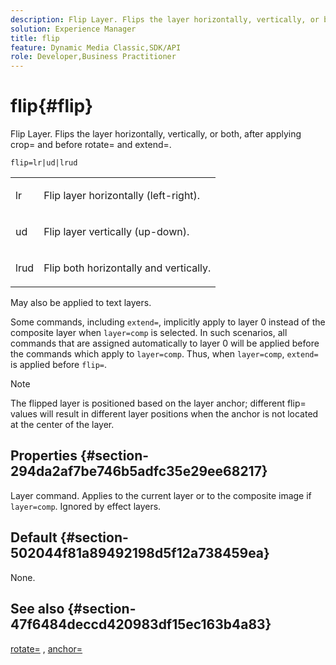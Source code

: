 ```yaml
---
description: Flip Layer. Flips the layer horizontally, vertically, or both, after applying crop= and before rotate= and extend=.
solution: Experience Manager
title: flip
feature: Dynamic Media Classic,SDK/API
role: Developer,Business Practitioner
---
```


# flip{#flip}

Flip Layer. Flips the layer horizontally, vertically, or both, after applying crop= and before rotate= and extend=.

 `flip=lr|ud|lrud`

<table id="simpletable_072CA0E24B7146D48AEFD70E51E849C2"> 
 <tr class="strow"> 
  <td class="stentry"> <p> <span class="codeph"> lr </span> </p> </td> 
  <td class="stentry"> <p>Flip layer horizontally (left-right). </p> </td> 
 </tr> 
 <tr class="strow"> 
  <td class="stentry"> <p> <span class="codeph"> ud </span> </p> </td> 
  <td class="stentry"> <p>Flip layer vertically (up-down). </p> </td> 
 </tr> 
 <tr class="strow"> 
  <td class="stentry"> <p> <span class="codeph"> lrud </span> </p> </td> 
  <td class="stentry"> <p>Flip both horizontally and vertically. </p> </td> 
 </tr> 
</table>

May also be applied to text layers.

Some commands, including `extend=`, implicitly apply to layer 0 instead of the composite layer when `layer=comp` is selected. In such scenarios, all commands that are assigned automatically to layer 0 will be applied before the commands which apply to `layer=comp`. Thus, when `layer=comp`, `extend=` is applied before `flip=`.

>[!NOTE]
>
>The flipped layer is positioned based on the layer anchor; different flip= values will result in different layer positions when the anchor is not located at the center of the layer.

## Properties {#section-294da2af7be746b5adfc35e29ee68217}

Layer command. Applies to the current layer or to the composite image if `layer=comp`. Ignored by effect layers.

## Default {#section-502044f81a89492198d5f12a738459ea}

None.

## See also {#section-47f6484deccd420983df15ec163b4a83}

[rotate=](../../../../../is-api/http-ref/image-serving-api-ref/c-http-protocol-reference/c-command-reference/r-rotate.md#reference-12abb086635546ec9ec2e1a793dc1096) , [anchor=](../../../../../is-api/http-ref/image-serving-api-ref/c-http-protocol-reference/c-command-reference/r-anchor.md#reference-6661e548ab284b82828d8d94c8ddeb7c) 
